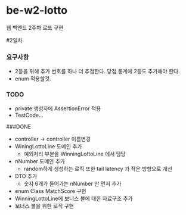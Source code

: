 # be-w2-lotto
웹 백엔드 2주차 로또 구현

#2일차
### 요구사항
* 2등을 위해 추가 번호를 하나 더 추첨한다. 당첨 통계에 2등도 추가해야 한다.
* enum 적용할것.

### TODO
* private 생성자에 AssertionError 적용
* TestCode...

###DONE
* controller -> controller 이름변경
* WiningLottoLine 도메인 추가
  * 예외처리 부분을 WinningLottoLine 에서 담당
* nNumber 도메인 추가
  * random하게 생성하는 로직 또한 tail latency 가 작은 방향으로 개선
* DTO 추가
  * 숫자 6개가 들어가는 nNumber 만 먼저 추가
* enum Class MatchScore 구현
* WinningLottoLine에 보너스 볼에 대한 자료구조 추가
* 보너스 볼을 위한 로직 구현